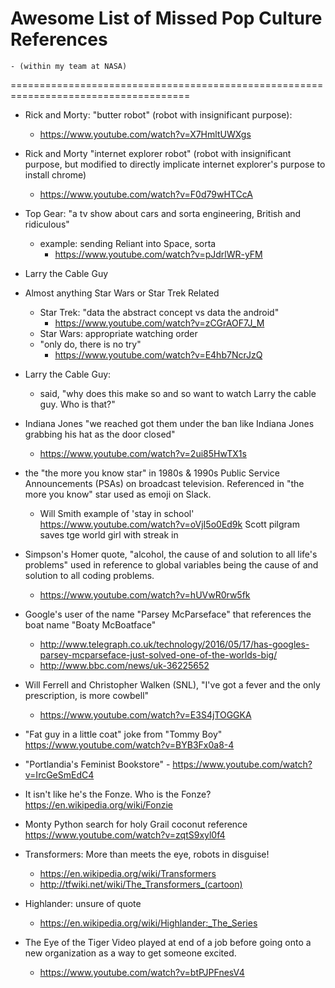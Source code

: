 # Awesome List of Missed Pop Culture References 
	- (within my team at NASA)


=====================================================================================

- Rick and Morty: "butter robot" (robot with insignificant purpose): 
	- https://www.youtube.com/watch?v=X7HmltUWXgs
	
- Rick and Morty "internet explorer robot" (robot with insignificant purpose, but modified to directly implicate internet explorer's purpose to install chrome) 
	- https://www.youtube.com/watch?v=F0d79wHTCcA
	
- Top Gear: "a tv show about cars and sorta engineering, British and ridiculous" 
	- example: sending Reliant into Space, sorta
		- https://www.youtube.com/watch?v=pJdrlWR-yFM
		
- Larry the Cable Guy

- Almost anything Star Wars or Star Trek Related
	- Star Trek: "data the abstract concept vs data the android" 
		- https://www.youtube.com/watch?v=zCGrAOF7J_M
	- Star Wars: appropriate watching order
	- "only do, there is no try"
		- https://www.youtube.com/watch?v=E4hb7NcrJzQ

- Larry the Cable Guy: 
	- said, "why does this make so and so want to watch Larry the cable guy. Who is that?"
	
- Indiana Jones "we reached got them under the ban like Indiana Jones grabbing his hat as the door closed"
	- https://www.youtube.com/watch?v=2ui85HwTX1s

- the "the more you know star" in 1980s & 1990s Public Service Announcements (PSAs) on broadcast television. Referenced in "the more you know" star used as emoji on Slack. 
	- Will Smith example of 'stay in school' https://www.youtube.com/watch?v=oVjI5o0Ed9k
Scott pilgram saves tge world girl with streak in 

- Simpson's Homer quote, "alcohol, the cause of and solution to all life's problems" used in reference to global variables being the cause of and solution to all coding problems. 
	- https://www.youtube.com/watch?v=hUVwR0rw5fk

- Google's user of the name "Parsey McParseface" that references the boat name "Boaty McBoatface" 
	- http://www.telegraph.co.uk/technology/2016/05/17/has-googles-parsey-mcparseface-just-solved-one-of-the-worlds-big/
	- http://www.bbc.com/news/uk-36225652
	
- Will Ferrell and Christopher Walken (SNL), "I've got a fever and the only prescription, is more cowbell"
	- https://www.youtube.com/watch?v=E3S4jTOGGKA

- "Fat guy in a little coat" joke from "Tommy Boy" https://www.youtube.com/watch?v=BYB3Fx0a8-4

- "Portlandia's Feminist Bookstore" - https://www.youtube.com/watch?v=IrcGeSmEdC4

- It isn't like he's the Fonze. Who is the Fonze? https://en.wikipedia.org/wiki/Fonzie

- Monty Python search for holy Grail coconut reference https://www.youtube.com/watch?v=zqtS9xyl0f4

- Transformers: More than meets the eye, robots in disguise!
	- https://en.wikipedia.org/wiki/Transformers
	- http://tfwiki.net/wiki/The_Transformers_(cartoon)
- Highlander: unsure of quote
	- https://en.wikipedia.org/wiki/Highlander:_The_Series
	
- The Eye of the Tiger Video played at end of a job before going onto a new organization as a way to get someone excited.
	- https://www.youtube.com/watch?v=btPJPFnesV4
